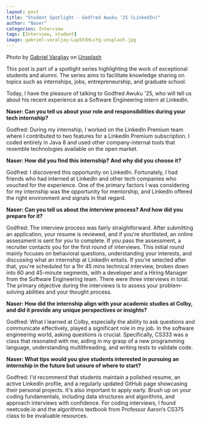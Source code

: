 ```yaml
---
layout: post
title: "Student Spotlight - Godfred Awuku '25 (LinkedIn)"
author: "Naser"
categories: Interview
tags: [Interview, student]
image: gabriel-varaljay-Lap5tXHLsYg-unsplash.jpg
---
```

Photo by <a href="https://unsplash.com/@gabrielvaraljay?utm_source=unsplash&utm_medium=referral&utm_content=creditCopyText">Gabriel Varaljay</a> on <a href="https://unsplash.com/photos/Lap5tXHLsYg?utm_source=unsplash&utm_medium=referral&utm_content=creditCopyText">Unsplash</a>
  

This post is part of a spotlight series highlighting the work of exceptional students and alumni.  The series aims to facilitate knowledge sharing on topics such as internships, jobs, entrepreneurship, and graduate school.  


Today, I have the pleasure of talking to Godfred Awuku '25, who will tell us about his recent experience as a Software Engineering intern at LinkedIn.


**Naser: Can you tell us about your role and responsibilities during your tech internship?**


Godfred: During my internship, I worked on the LinkedIn Premium team where I contributed to two features for a LinkedIn Premium subscription. I coded entirely in Java 8 and used other company-internal tools that resemble technologies available on the open market.


**Naser: How did you find this internship? And why did you choose it?**


Godfred: I discovered this opportunity on LinkedIn. Fortunately, I had friends who had interned at LinkedIn and other tech companies who vouched for the experience. One of the primary factors I was considering for my internship was the opportunity for mentorship, and LinkedIn offered the right environment and signals in that regard.


**Naser: Can you tell us about the interview process? And how did you prepare for it?**


Godfred: The interview process was fairly straightforward. After submitting an application, your resume is reviewed, and if you're shortlisted, an online assessment is sent for you to complete. If you pass the assessment, a recruiter contacts you for the first round of interviews. This initial round mainly focuses on behavioral questions, understanding your interests, and discussing what an internship at LinkedIn entails. If you're selected after that, you're scheduled for a 1hr 45 mins technical interview, broken down into 60 and 45-minute segments, with a developer and a Hiring Manager from the Software Engineering team. There were three interviews in total. The primary objective during the interviews is to assess your problem-solving abilities and your thought process.


**Naser: How did the internship align with your academic studies at Colby, and did it provide any unique perspectives or insights?**


Godfred: What I learned at Colby, especially the ability to ask questions and communicate effectively, played a significant role in my job. In the software engineering world, asking questions is crucial. Specifically, CS333 was a class that resonated with me, aiding in my grasp of a new programming language, understanding multithreading, and writing tests to validate code.


**Naser: What tips would you give students interested in pursuing an internship in the future but unsure of where to start?**


Godfred: I'd recommend that students maintain a polished resume, an active LinkedIn profile, and a regularly updated GitHub page showcasing their personal projects. It's also important to apply early. Brush up on your coding fundamentals, including data structures and algorithms, and approach interviews with confidence. For coding interviews, I found neetcode.io and the algorithms textbook from Professor Aaron’s CS375 class to be invaluable resources.
